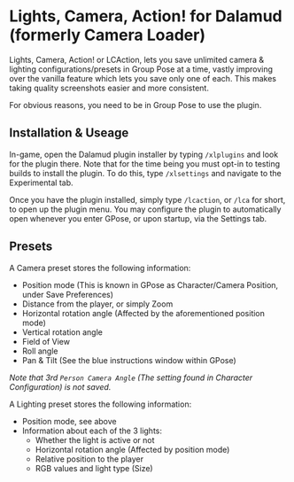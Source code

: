 # Lights, Camera, Action! for Dalamud (formerly Camera Loader)

Lights, Camera, Action! or LCAction, lets you save unlimited camera & lighting configurations/presets in Group Pose at a time, vastly improving over the vanilla feature which lets you save only one of each. This makes taking quality screenshots easier and more consistent.

For obvious reasons, you need to be in Group Pose to use the plugin.

## Installation & Useage

In-game, open the Dalamud plugin installer by typing `/xlplugins` and look for the plugin there. Note that for the time being you must opt-in to testing builds to install the plugin. To do this, type `/xlsettings` and navigate to the Experimental tab.

Once you have the plugin installed, simply type `/lcaction`, or `/lca` for short, to open up the plugin menu. You may configure the plugin to automatically open whenever you enter GPose, or upon startup, via the Settings tab.

## Presets

A Camera preset stores the following information:

- Position mode (This is known in GPose as Character/Camera Position, under Save Preferences)
- Distance from the player, or simply Zoom
- Horizontal rotation angle (Affected by the aforementioned position mode)
- Vertical rotation angle
- Field of View
- Roll angle
- Pan & Tilt (See the blue instructions window within GPose)

_Note that 3rd `Person Camera Angle` (The setting found in Character Configuration) is not saved._

A Lighting preset stores the following information:

- Position mode, see above
- Information about each of the 3 lights:
  - Whether the light is active or not
  - Horizontal rotation angle (Affected by position mode)
  - Relative position to the player
  - RGB values and light type (Size)
